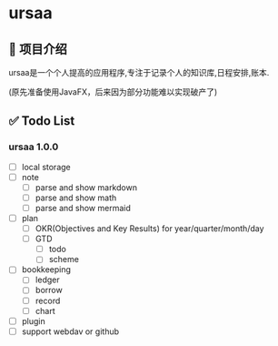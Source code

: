 # ursaa

## 📝 项目介绍

ursaa是一个个人提高的应用程序,专注于记录个人的知识库,日程安排,账本.

(原先准备使用JavaFX，后来因为部分功能难以实现破产了)

## ✅ Todo List

### ursaa 1.0.0

- [ ] local storage 
- [ ] note
  - [ ] parse and show markdown
  - [ ] parse and show math
  - [ ] parse and show mermaid
- [ ] plan
  - [ ] OKR(Objectives and Key Results) for year/quarter/month/day
  - [ ] GTD
    - [ ] todo
    - [ ] scheme
- [ ] bookkeeping
  - [ ] ledger
  - [ ] borrow
  - [ ] record
  - [ ] chart
- [ ] plugin
- [ ] support webdav or github
